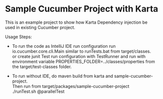 # Sample Cucumber Project with Karta

This is an example project to show how Karta Dependency injection be used in existing Cucumber project.

Usage Steps:

- To run the code as IntelliJ IDE run configuration run io.cucumber.core.cli.Main similar to runTests.bat from
  target/classes.
  <br> or create junit Test run configuration with TestRunner and run with environment variable
  PROPERTIES_FOLDER=../classes/properties from the target/test-classes folder.

- To run without IDE, do maven build from karta and sample-cucumber-project.
  <br> Then run from target/packages/sample-cucumber-project <br>
  ./runTest.sh @parallelTest
